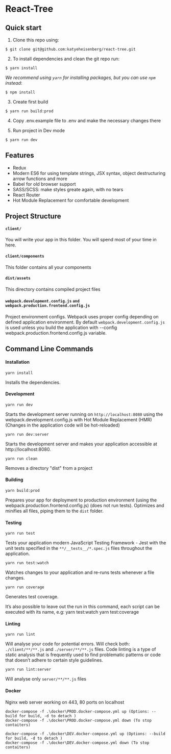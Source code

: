 # React-Tree

## Quick start

1. Clone this repo using:
  ```shell
  $ git clone git@github.com:katyeheisenberg/react-tree.git
  ```

2. To install dependencies and clean the git repo run:

  ```shell
  $ yarn install
  ```

  *We recommend using `yarn` for installing packages, but you can use `npm` instead*:

  ```shell
  $ npm install
  ```
3. Create first build

  ```shell
  $ yarn run build:prod
  ```
4. Copy .env.example file to .env and make the necessary changes there

5. Run project in Dev mode

  ```shell
  $ yarn run dev
  ```

## Features

* Redux
* Modern ES6 for using template strings, JSX syntax, object destructuring arrow functions and more
* Babel for old browser support
* SASS/SCSS: make styles greate again, with no tears
* React Router
* Hot Module Replacement for comfortable development

## Project Structure

#### `client/`

You will write your app in this folder. You will spend most of your time in here.

#### `client/components`

This folder contains all your components

#### `dist/assets`
This directory contains compiled project files

#### `webpack.development.config.js` `and webpack.production.frontend.config.js`
Project environment configs. Webpack uses proper config depending on defined application environment.
By default `webpack.development.config.js` is used unless you build the application with --config webpack.production.frontend.config.js variable.


## Command Line Commands

#### Installation

```Shell
yarn install
```
Installs the dependencies.

#### Development

```Shell
yarn run dev
```

Starts the development server running on `http://localhost:8080` using the webpack.development.config.js with Hot Module Replacement (HMR) (Changes in the application code will be hot-reloaded)

```Shell
yarn run dev:server
```

Starts the development server and makes your application accessible at http://localhost:8080.

```Shell
yarn run clean
```
Removes a directory "dist" from a project

#### Building

```Shell
yarn build:prod
```

Prepares your app for deployment to production environment (using the webpack.production.frontend.config.js) (does not run tests). Optimizes and minifies all files, piping them to the `dist` folder.


#### Testing

```Shell
yarn run test
```

Tests your application modern JavaScript Testing Framework - Jest with the unit tests specified in the `**/__tests__/*.spec.js` files
throughout the application.

```Shell
yarn run test:watch
```

Watches changes to your application and re-runs tests whenever a file changes.

```Shell
yarn run coverage
```

Generates test coverage.


It’s also possible to leave out the run in this command, each script can be executed with its name, e.g:
yarn test:watch
yarn test:coverage

#### Linting

```Shell
yarn run lint
```
Will analyse your code for potential errors. Will check both: `./client/**/**.js` and `./server/**/**.js` files.
Code linting is a type of static analysis that is frequently used to find problematic patterns or code that doesn’t adhere to certain style guidelines.


```Shell
yarn run lint:server
```

Will analyse only  `server/**/**.js` files

#### Docker
Nginx web server working on 443, 80 ports on localhost

```run production
docker-compose -f .\docker\PROD.docker-compose.yml up (Options: --build for build, -d to detach )
docker-compose -f .\docker\PROD.docker-compose.yml down (To stop contaiters)
```
```run develop
docker-compose -f .\docker\DEV.docker-compose.yml up (Options: --build for build, -d to detach )
docker-compose -f .\docker\DEV.docker-compose.yml down (To stop contaiters)
```
